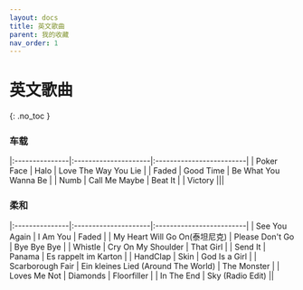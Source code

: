 ```yaml
---
layout: docs
title: 英文歌曲
parent: 我的收藏
nav_order: 1
---
```


# 英文歌曲
{: .no_toc }

### 车载

|:---------------|:---------------------|:-------------------------|
| Poker Face | Halo | Love The Way You Lie |
| Faded | Good Time | Be What You Wanna Be |
| Numb | Call Me Maybe | Beat It |
| Victory |||

### 柔和

|:---------------|:---------------------|:-------------------------|
| See You Again | I Am You | Faded |
| My Heart Will Go On(泰坦尼克) | Please Don't Go | Bye Bye Bye |
| Whistle | Cry On My Shoulder | That Girl |
| Send It | Panama | Es rappelt im Karton |
| HandClap | Skin | God Is a Girl |
| Scarborough Fair | Ein kleines Lied (Around The World) | The Monster |
| Loves Me Not | Diamonds | Floorfiller |
| In The End | Sky (Radio Edit) ||